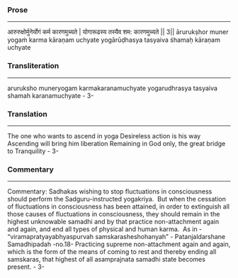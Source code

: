 ### Prose 
 --- 
आरुरुक्षोर्मुनेर्योगं कर्म कारणमुच्यते |
योगारूढस्य तस्यैव शम: कारणमुच्यते || 3||
ārurukṣhor muner yogaṁ karma kāraṇam uchyate
yogārūḍhasya tasyaiva śhamaḥ kāraṇam uchyate

### Transliteration 
 --- 
aruruksho muneryogam karmakaranamuchyate yogarudhrasya tasyaiva shamah karanamuchyate - 3-

### Translation 
 --- 
The one who wants to ascend in yoga Desireless action is his way Ascending will bring him liberation Remaining in God only, the great bridge to Tranquility - 3-

### Commentary 
 --- 
Commentary: Sadhakas wishing to stop fluctuations in consciousness should perform the Sadguru-instructed yogakriya.  But when the cessation of fluctuations in consciousness has been attained, in order to extinguish all those causes of fluctuations in consciousness, they should remain in the highest unknowable samadhi and by that practice non-attachment again and again, and end all types of physical and human karma.  As in - “viramapratyayabhyaspurvah samskarasheshohanyah” -  Patanjaldarshane Samadhipadah -no.18- Practicing supreme non-attachment again and again, which is the form of the means of coming to rest and thereby ending all samskaras, that highest of all asamprajnata samadhi state becomes present. - 3-